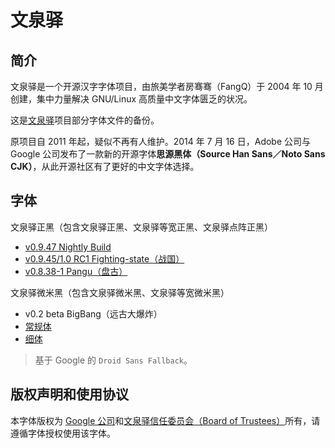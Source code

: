 # 文泉驿

## 简介
文泉驿是一个开源汉字字体项目，由旅美学者房骞骞（FangQ）于 2004 年 10 月创建，集中力量解决 GNU/Linux 高质量中文字体匮乏的状况。

这是[文泉驿](http://wenq.org)项目部分字体文件的备份。

原项目自 2011 年起，疑似不再有人维护。2014 年 7 月 16 日，Adobe 公司与 Google 公司发布了一款新的开源字体**思源黑体（Source Han Sans／Noto Sans CJK）**，从此开源社区有了更好的中文字体选择。

## 字体
文泉驿正黑（包含文泉驿正黑、文泉驿等宽正黑、文泉驿点阵正黑）
- [v0.9.47 Nightly Build](fonts/wqy-zenhei-0.9.47.ttc)
- [v0.9.45/1.0 RC1 Fighting-state（战国）](fonts/wqy-zenhei-0.9.45.ttc)
- [v0.8.38-1 Pangu（盘古）](fonts/wqy-zenhei-0.8.38-1.ttc)

文泉驿微米黑（包含文泉驿微米黑、文泉驿等宽微米黑）
- v0.2 beta BigBang（远古大爆炸）
 - [常规体](fonts/wqy-microhei-0.2.0-beta.ttc)
 - [细体](fonts/wqy-microhei-lite-0.2.0-beta.ttc)

> 基于 Google 的 `Droid Sans Fallback`。

## 版权声明和使用协议
本字体版权为 [Google 公司](https://www.google.com/intl/en/contact/)和[文泉驿信任委员会（Board of Trustees）](http://wenq.org/wqy2/index.cgi?CopyrightPolicy)所有，请遵循字体授权使用该字体。
